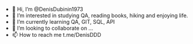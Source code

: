 - 👋 Hi, I’m @DenisDubinin1973
- 👀 I’m interested in studying QA, reading books, hiking and enjoying life.
- 🌱 I’m currently learning QA, GIT, SQL, API
- 💞️ I’m looking to collaborate on ...
- 📫 How to reach me t.me/DenisDDD

<!---
DenisDubinin1973/DenisDubinin1973 is a ✨ special ✨ repository because its `README.md` (this file) appears on your GitHub profile.
You can click the Preview link to take a look at your changes.
--->
